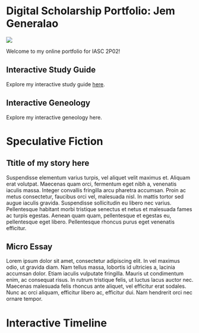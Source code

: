 # Digital Scholarship Portfolio: Jem Generalao

![](https://media-exp1.licdn.com/dms/image/C4D03AQEeoNI2wWh8Yg/profile-displayphoto-shrink_200_200/0/1552150647184?e=1613606400&v=beta&t=fqgb5op9ftaKTa2nVvyxdAhEHfB6lVxHz4kw7M4aR8I)

Welcome to my online portfolio for IASC 2P02!

## Interactive Study Guide

Explore my interactive study guide [here](InteractiveStudyGuide.html).

## Interactive Geneology

Explore my interactive geneology here.

# Speculative Fiction

## Ttitle of my story here

Suspendisse elementum varius turpis, vel aliquet velit maximus et. Aliquam erat volutpat. Maecenas quam orci, fermentum eget nibh a, venenatis iaculis massa. Integer convallis fringilla arcu pharetra accumsan. Proin ac metus consectetur, faucibus orci vel, malesuada nisl. In mattis tortor sed augue iaculis gravida. Suspendisse sollicitudin eu libero nec varius. Pellentesque habitant morbi tristique senectus et netus et malesuada fames ac turpis egestas. Aenean quam quam, pellentesque et egestas eu, pellentesque eget libero. Pellentesque rhoncus purus eget venenatis efficitur.

## Micro Essay

Lorem ipsum dolor sit amet, consectetur adipiscing elit. In vel maximus odio, ut gravida diam. Nam tellus massa, lobortis id ultricies a, lacinia accumsan dolor. Etiam iaculis vulputate fringilla. Mauris ut condimentum enim, ac consequat risus. In rutrum tristique felis, ut luctus lacus auctor nec. Maecenas malesuada felis rhoncus ante aliquet, vel efficitur erat sodales. Nunc ac orci aliquam, efficitur libero ac, efficitur dui. Nam hendrerit orci nec ornare tempor.

# Interactive Timeline

